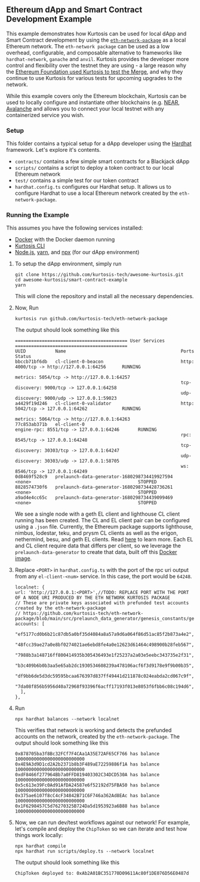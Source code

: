 ## Ethereum dApp and Smart Contract Development Example

This example demonstrates how Kurtosis can be used for local dApp and Smart Contract development
by using the [`eth-network-package`](https://github.com/kurtosis-tech/eth-network-package) as a local Ethereum network. 
The `eth-network package` can be used as a low overhead, configurable, and composable alternative to frameworks like
`hardhat-network`, `ganache` and `anvil`. Kurtosis provides the developer more control and flexibility over the testnet they are using - a large reason why the [Ethereum Foundation used Kurtosis to test the Merge](https://www.kurtosis.com/blog/testing-the-ethereum-merge), and why they continue to use Kurtosis for various tests for upcoming upgrades to the network.

While this example covers only the Ethereum blockchain, Kurtosis can be used to locally configure and instantiate other blockchains (e.g. [NEAR](https://docs.near.org/develop/testing/kurtosis-localnet), [Avalanche](https://medium.com/avalancheavax/introducing-kurtosis-a-complete-testing-platform-to-accelerate-development-on-avalanche-6ad7e1147791) and allows you to connect your local testnet with any containerized service you wish.

### Setup

This folder contains a typical setup for a dApp developer using the
[Hardhat](https://hardhat.org/) framework. Let's explore it's contents.
- `contracts/` contains a few simple smart contracts for a Blackjack dApp 
- `scripts/` contains a script to deploy a token contract to our local Ethereum network
- `test/` contains a simple test for our token contract
- `hardhat.config.ts` configures our Hardhat setup. 
It allows us to configure Hardhat to use a local Ethereum network created by the `eth-network-package`.

### Running the Example

This assumes you have the following services installed:
- [Docker](https://docs.kurtosis.com/install#i-install--start-docker) with the Docker daemon running
- [Kurtosis CLI](https://docs.kurtosis.com/cli/)
- [Node.js](https://nodejs.org/en), [yarn](https://classic.yarnpkg.com/lang/en/docs/install/#mac-stable), and [npx](https://www.npmjs.com/package/npx) (for our dApp environment)


1. To setup the dApp environment, simply run
    ```
    git clone https://github.com/kurtosis-tech/awesome-kurtosis.git
    cd awesome-kurtosis/smart-contract-example
    yarn
    ```
    This will clone the repository and install all the necessary dependencies.

2. Now, Run 
    ```
    kurtosis run github.com/kurtosis-tech/eth-network-package
    ```
    The output should look something like this
    ```
    ========================================== User Services ==========================================
    UUID           Name                                           Ports                                         Status
    bbccb71bf6db   cl-client-0-beacon                             http: 4000/tcp -> http://127.0.0.1:64256      RUNNING
                                                                  metrics: 5054/tcp -> http://127.0.0.1:64257   
                                                                  tcp-discovery: 9000/tcp -> 127.0.0.1:64258    
                                                                  udp-discovery: 9000/udp -> 127.0.0.1:59023    
    a4429f19d246   cl-client-0-validator                          http: 5042/tcp -> 127.0.0.1:64262             RUNNING
                                                                  metrics: 5064/tcp -> http://127.0.0.1:64263   
    77c853ab371b   el-client-0                                    engine-rpc: 8551/tcp -> 127.0.0.1:64246       RUNNING
                                                                  rpc: 8545/tcp -> 127.0.0.1:64248              
                                                                  tcp-discovery: 30303/tcp -> 127.0.0.1:64247   
                                                                  udp-discovery: 30303/udp -> 127.0.0.1:58705   
                                                                  ws: 8546/tcp -> 127.0.0.1:64249               
    0d8469f528c9   prelaunch-data-generator-1680298734419927594   <none>                                        STOPPED
    8828574730f6   prelaunch-data-generator-1680298734428736261   <none>                                        STOPPED
    a9ad4e4cc65c   prelaunch-data-generator-1680298734439099469   <none>                                        STOPPED
    ```
    We see a single node with a geth EL client and lighthouse CL client running has been created. The CL and EL client pair can be configured using a `.json` file. Currently, the Ethereum package supports lighthouse, nimbus, lodestar, teku, and prysm CL clients as well as the erigon, nethermind, besu, and geth EL clients. Read [here](https://github.com/kurtosis-tech/eth-network-package#configuring-the-network) to learn more. 
    Each EL and CL client require data that differs per client, so we leverage the `prelaunch-data-generator` to create that data, built off this [Docker image](https://github.com/ethpandaops/ethereum-genesis-generator).

3. Replace `<PORT>` in `hardhat.config.ts` with the port of the rpc uri output from any `el-client-<num>` service. In this case, the port would be `64248`.
    ```
    localnet: {
    url: 'http://127.0.0.1:<PORT>',//TODO: REPLACE PORT WITH THE PORT OF A NODE URI PRODUCED BY THE ETH NETWORK KURTOSIS PACKAGE
    // These are private keys associated with prefunded test accounts created by the eth-network-package
    // https://github.com/kurtosis-tech/eth-network-package/blob/main/src/prelaunch_data_generator/genesis_constants/genesis_constants.star
    accounts: [
        "ef5177cd0b6b21c87db5a0bf35d4084a8a57a9d6a064f86d51ac85f2b873a4e2",
        "48fcc39ae27a0e8bf0274021ae6ebd8fe4a0e12623d61464c498900b28feb567",
        "7988b3a148716ff800414935b305436493e1f25237a2a03e5eebc343735e2f31",
        "b3c409b6b0b3aa5e65ab2dc1930534608239a478106acf6f3d9178e9f9b00b35",
        "df9bb6de5d3dc59595bcaa676397d837ff49441d211878c024eabda2cd067c9f",
        "7da08f856b5956d40a72968f93396f6acff17193f013e8053f6fbb6c08c194d6",
      ],
    },
    ```
4. Run 
    ```
    npx hardhat balances --network localnet
    ``` 
    This verifies that network is working and detects the prefunded accounts on the network, created by the `eth-network-package`.
    The output should look something like this
    ```
    0x878705ba3f8Bc32FCf7F4CAa1A35E72AF65CF766 has balance 10000000000000000000000000
    0x4E9A3d9D1cd2A2b2371b8b3F489aE72259886f1A has balance 10000000000000000000000000
    0xdF8466f277964Bb7a0FFD819403302C34DCD530A has balance 10000000000000000000000000
    0x5c613e39Fc0Ad91AfDA24587e6f52192d75FBA50 has balance 10000000000000000000000000
    0x375ae6107f8cC4cF34842B71C6F746a362Ad8EAc has balance 10000000000000000000000000
    0x1F6298457C5d76270325B724Da5d1953923a6B88 has balance 10000000000000000000000000
    ```
5. Now, we can run dev/test workflows against our network! For example, let's compile and deploy the `ChipToken` so we can iterate and test how things work locally:
    ```
    npx hardhat compile
    npx hardhat run scripts/deploy.ts --network localnet
    ```
    The output should look something like this
    ```
    ChipToken deployed to: 0xAb2A01BC351770D09611Ac80f1DE076D56E0487d
    ```